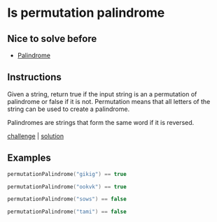 # Is permutation palindrome

## Nice to solve before

- [Palindrome](../basic/readme.md)

## Instructions

Given a string, return true if the input string is an a permutation of palindrome or false if it is not. 
Permutation means that all letters of the string can be used to create a palindrome.

Palindromes are strings that form the same word if it is reversed.

[challenge](challenge.kt) | [solution](solution.kt)

## Examples

```kotlin
permutationPalindrome("gikig") == true

permutationPalindrome("ookvk") == true

permutationPalindrome("sows") == false

permutationPalindrome("tami") == false
```
